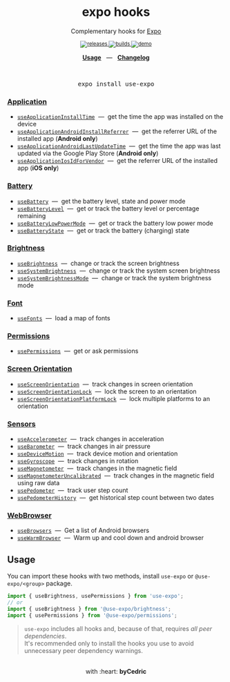 <div align="center">  
    <h1>expo hooks</h1>  
    <p>Complementary hooks for <a href="https://github.com/expo/expo">Expo</a></p>  
    <sup>  
        <a href="https://github.com/bycedric/use-expo/releases">  
            <img src="https://img.shields.io/github/release/byCedric/use-expo/all.svg?style=flat-square" alt="releases" />  
        </a>  
        <a href="https://github.com/bycedric/use-expo/actions">  
            <img src="https://img.shields.io/github/workflow/status/byCedric/use-expo/Packages/master.svg?style=flat-square" alt="builds" />  
        </a>  
        <a href="https://exp.host/@bycedric/use-expo">  
            <img src="https://img.shields.io/badge/demo-expo.io-lightgrey.svg?style=flat-square" alt="demo" />  
        </a>  
    </sup>  
    <br />  
    <p align="center">  
        <a href="https://github.com/byCedric/use-expo#usage"><b>Usage</b></a>  
        &nbsp;&nbsp;&mdash;&nbsp;&nbsp;  
        <a href="https://github.com/byCedric/use-expo/blob/master/CHANGELOG.md"><b>Changelog</b></a>  
    </p>  
    <br />  
    <pre>expo install use-expo</pre>  
</div>  
  
### [Application](./packages/application)  
- [`useApplicationInstallTime`](./packages/application/docs/use-application-install-time.md) &nbsp;&mdash;&nbsp; get the time the app was installed on the device  
- [`useApplicationAndroidInstallReferrer`](./packages/application/docs/use-application-android-install-referrer.md) &nbsp;&mdash;&nbsp; get the referrer URL of the installed app (**Android only**)  
- [`useApplicationAndroidLastUpdateTime`](./packages/application/docs/use-application-android-last-update-time.md) &nbsp;&mdash;&nbsp; get the time the app was last updated via the Google Play Store (**Android only**)  
- [`useApplicationIosIdForVendor`](./packages/application/docs/use-application-ios-id-for-vendor.md) &nbsp;&mdash;&nbsp; get the referrer URL of the installed app (**iOS only**)

### [Battery](./packages/battery)  
  
- [`useBattery`](./packages/battery/docs/use-battery.md) &nbsp;&mdash;&nbsp; get the battery level, state and power mode  
- [`useBatteryLevel`](./packages/battery/docs/use-battery-level.md) &nbsp;&mdash;&nbsp; get or track the battery level or percentage remaining  
- [`useBatteryLowPowerMode`](./packages/battery/docs/use-battery-low-power-mode.md) &nbsp;&mdash;&nbsp; get or track the battery low power mode  
- [`useBatteryState`](./packages/battery/docs/use-battery-state.md) &nbsp;&mdash;&nbsp; get or track the battery (charging) state  
  
### [Brightness](./packages/brightness)  
  
- [`useBrightness`](./packages/brightness/docs/use-brightness.md) &nbsp;&mdash;&nbsp; change or track the screen brightness  
- [`useSystemBrightness`](./packages/brightness/docs/use-system-brightness.md) &nbsp;&mdash;&nbsp; change or track the system screen brightness  
- [`useSystemBrightnessMode`](./packages/brightness/docs/use-system-brightness-mode.md) &nbsp;&mdash;&nbsp; change or track the system brightness mode  
  
### [Font](./packages/font)  
  
- [`useFonts`](./packages/font/docs/use-fonts.md) &nbsp;&mdash;&nbsp; load a map of fonts  
  
### [Permissions](./packages/permissions)  
  
- [`usePermissions`](./packages/permissions/docs/use-permissions.md) &nbsp;&mdash;&nbsp; get or ask permissions  
  
### [Screen Orientation](./packages/screen-orientation)  
  
- [`useScreenOrientation`](./packages/screen-orientation/docs/use-screen-orientation.md) &nbsp;&mdash;&nbsp; track changes in screen orientation  
- [`useScreenOrientationLock`](./packages/screen-orientation/docs/use-screen-orientation-lock.md) &nbsp;&mdash;&nbsp; lock the screen to an orientation  
- [`useScreenOrientationPlatformLock`](./packages/screen-orientation/docs/use-screen-orientation-platform-lock.md) &nbsp;&mdash;&nbsp; lock multiple platforms to an orientation  
  
### [Sensors](./packages/sensors)  
  
- [`useAccelerometer`](./packages/sensors/docs/use-accelerometer.md) &nbsp;&mdash;&nbsp; track changes in acceleration  
- [`useBarometer`](./packages/sensors/docs/use-barometer.md) &nbsp;&mdash;&nbsp; track changes in air pressure  
- [`useDeviceMotion`](./packages/sensors/docs/use-device-motion.md) &nbsp;&mdash;&nbsp; track device motion and orientation  
- [`useGyroscope`](./packages/sensors/docs/use-gyroscope.md) &nbsp;&mdash;&nbsp; track changes in rotation  
- [`useMagnetometer`](./packages/sensors/docs/use-magnetometer.md) &nbsp;&mdash;&nbsp; track changes in the magnetic field  
- [`useMagnetometerUncalibrated`](./packages/sensors/docs/use-magnetometer.md) &nbsp;&mdash;&nbsp; track changes in the magnetic field using raw data  
- [`usePedometer`](./packages/sensors/docs/use-pedometer.md) &nbsp;&mdash;&nbsp; track user step count  
- [`usePedometerHistory`](./packages/sensors/docs/use-pedometer-history.md) &nbsp;&mdash;&nbsp; get historical step count between two dates  
  
### [WebBrowser](./packages/web-browser)  
  
- [`useBrowsers`](./packages/web-browser/docs/use-browsers.md) &nbsp;&mdash;&nbsp; Get a list of Android browsers  
- [`useWarmBrowser`](./packages/web-browser/docs/use-warm-browser.md) &nbsp;&mdash;&nbsp; Warm up and cool down and android browser  
  
  
## Usage  
  
You can import these hooks with two methods, install `use-expo` or `@use-expo/<group>` package.  
  
```js  
import { useBrightness, usePermissions } from 'use-expo';  
// or  
import { useBrightness } from '@use-expo/brightness';  
import { usePermissions } from '@use-expo/permissions';  
```  
  
> `use-expo` includes all hooks and, because of that, requires _all peer dependencies_.  
> It's recommended only to install the hooks you use to avoid unnecessary peer dependency warnings.  
  
  
<div align="center">  
    <br />  
    with :heart: <strong>byCedric</strong>  
    <br />  
</div>
